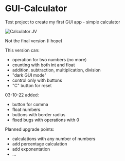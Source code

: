 # GUI-Calculator
Test project to create my first GUI app - simple calculator 

![Calculator JV](https://user-images.githubusercontent.com/107077915/193565480-03aedda6-0ebe-4e9f-9f6a-a27610c55b7d.png)

Not the final version (I hope)

This version can:
  - operation for two numbers (no more)
  - counting with both int and float
  - addition, subtraction, multiplication, division
  - "dark GUI mode"
  - control only with buttons
  - "C" button for reset

03-10-22 added:
  - button for comma
  - float numbers
  - buttons with border radius
  - fixed bugs with operations with 0

Planned upgrade points:
  - calculations with any number of numbers
  - add percentage calculation
  - add exponentation
  - ...
